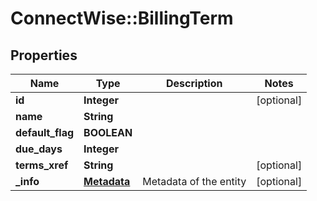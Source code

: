 # ConnectWise::BillingTerm

## Properties
Name | Type | Description | Notes
------------ | ------------- | ------------- | -------------
**id** | **Integer** |  | [optional] 
**name** | **String** |  | 
**default_flag** | **BOOLEAN** |  | 
**due_days** | **Integer** |  | 
**terms_xref** | **String** |  | [optional] 
**_info** | [**Metadata**](Metadata.md) | Metadata of the entity | [optional] 


